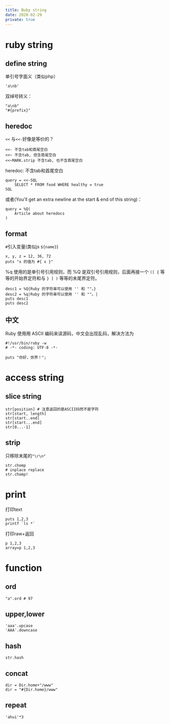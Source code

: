 ```yaml
---
title: Buby string
date: 2020-02-29
private: true
---
```

# ruby string
## define string
单引号字面义（类似php）

    'a\nb'

双绰号转义：

    "a\nb"
    "#{prefix}"

## heredoc
`<<` 与`<<-`好像是等价的？

    <<- 不含tab和首尾空白
    <<~ 不含tab, 但含首尾空白
    <<~MARK.strip 不含tab, 也不含首尾空白

heredoc: 不含tab和首尾空白

    query = <<-SQL
        SELECT * FROM food WHERE healthy = true
    SQL

或者(You'll get an extra newline at the start & end of this string)：

    query = %Q(
        Article about heredocs
    )

## format
`#`引入变量(类似js `${name}`)

    x, y, z = 12, 36, 72
    puts "x 的值为 #{ x }"

%q 使用的是单引号引用规则，而 %Q 是双引号引用规则，后面再接一个 `([ {` 等等的开始界定符和与 `} ] )` 等等的末尾界定符。

    desc1 = %Q{Ruby 的字符串可以使用 '' 和 ""。}
    desc2 = %q|Ruby 的字符串可以使用 '' 和 ""。|
    puts desc1
    puts desc2


## 中文
Ruby 使用用 ASCII 编码来读源码，中文会出现乱码，解决方法为

    #!/usr/bin/ruby -w
    # -*- coding: UTF-8 -*-
    
    puts "你好，世界！";

# access string
## slice string
    str[position] # 注意返回的是ASCII码而不是字符
    str[start, length]
    str[start..end]
    str[start...end]
    str[0...-1]

## strip
只移除末尾的`"\r\n"`

    str.chomp
    # inplace replace
    str.chomp!


# print
打印text

    puts 1,2,3
    printf `ls *`

打印raw+返回

    p 1,2,3
    array=p 1,2,3

# function
## ord
    "a".ord # 97
## upper,lower

    'aaa'.upcase
    'AAA'.downcase

## hash
    str.hash

## concat

    dir = Dir.home+"/www"
    dir = "#{Dir.home}/www"

## repeat

    'ahui'*3

